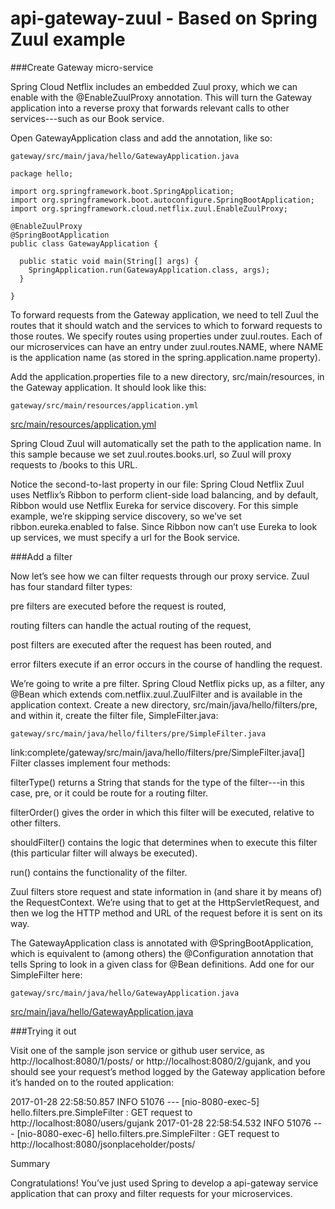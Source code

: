 # api-gateway-zuul - Based on Spring Zuul example

###Create  Gateway micro-service 

Spring Cloud Netflix includes an embedded Zuul proxy, which we can enable with the @EnableZuulProxy annotation. This will turn the Gateway application into a reverse proxy that forwards relevant calls to other services---such as our Book service.

Open GatewayApplication class and add the annotation, like so:
```
gateway/src/main/java/hello/GatewayApplication.java

package hello;

import org.springframework.boot.SpringApplication;
import org.springframework.boot.autoconfigure.SpringBootApplication;
import org.springframework.cloud.netflix.zuul.EnableZuulProxy;

@EnableZuulProxy
@SpringBootApplication
public class GatewayApplication {

  public static void main(String[] args) {
    SpringApplication.run(GatewayApplication.class, args);
  }

}
```

To forward requests from the Gateway application, we need to tell Zuul the routes that it should watch and the services to which to forward requests to those routes. We specify routes using properties under zuul.routes. Each of our microservices can have an entry under zuul.routes.NAME, where NAME is the application name (as stored in the spring.application.name property).

Add the application.properties file to a new directory, src/main/resources, in the Gateway application. It should look like this:
```
gateway/src/main/resources/application.yml
```
[src/main/resources/application.yml](src/main/resources/application.yml)

Spring Cloud Zuul will automatically set the path to the application name. In this sample because we set zuul.routes.books.url, so Zuul will proxy requests to /books to this URL.

Notice the second-to-last property in our file: Spring Cloud Netflix Zuul uses Netflix’s Ribbon to perform client-side load balancing, and by default, Ribbon would use Netflix Eureka for service discovery. For this simple example, we’re skipping service discovery, so we’ve set ribbon.eureka.enabled to false. Since Ribbon now can’t use Eureka to look up services, we must specify a url for the Book service.

###Add a filter

Now let’s see how we can filter requests through our proxy service. Zuul has four standard filter types:

pre filters are executed before the request is routed,

routing filters can handle the actual routing of the request,

post filters are executed after the request has been routed, and

error filters execute if an error occurs in the course of handling the request.

We’re going to write a pre filter. Spring Cloud Netflix picks up, as a filter, any @Bean which extends com.netflix.zuul.ZuulFilter and is available in the application context. Create a new directory, src/main/java/hello/filters/pre, and within it, create the filter file, SimpleFilter.java:
```
gateway/src/main/java/hello/filters/pre/SimpleFilter.java
```
link:complete/gateway/src/main/java/hello/filters/pre/SimpleFilter.java[]
Filter classes implement four methods:

filterType() returns a String that stands for the type of the filter---in this case, pre, or it could be route for a routing filter.

filterOrder() gives the order in which this filter will be executed, relative to other filters.

shouldFilter() contains the logic that determines when to execute this filter (this particular filter will always be executed).

run() contains the functionality of the filter.

Zuul filters store request and state information in (and share it by means of) the RequestContext. We’re using that to get at the HttpServletRequest, and then we log the HTTP method and URL of the request before it is sent on its way.

The GatewayApplication class is annotated with @SpringBootApplication, which is equivalent to (among others) the @Configuration annotation that tells Spring to look in a given class for @Bean definitions. Add one for our SimpleFilter here:
```
gateway/src/main/java/hello/GatewayApplication.java
```
[src/main/java/hello/GatewayApplication.java](src/main/java/hello/GatewayApplication.java)

###Trying it out


Visit one of the sample json service or github user service, as http://localhost:8080/1/posts/ or http://localhost:8080/2/gujank, and you should see your request’s method logged by the Gateway application before it’s handed on to the routed application:

2017-01-28 22:58:50.857  INFO 51076 --- [nio-8080-exec-5] hello.filters.pre.SimpleFilter           : GET request to http://localhost:8080/users/gujank
2017-01-28 22:58:54.532  INFO 51076 --- [nio-8080-exec-6] hello.filters.pre.SimpleFilter           : GET request to http://localhost:8080/jsonplaceholder/posts/

Summary

Congratulations! You’ve just used Spring to develop a api-gateway service application that can proxy and filter requests for your microservices.

